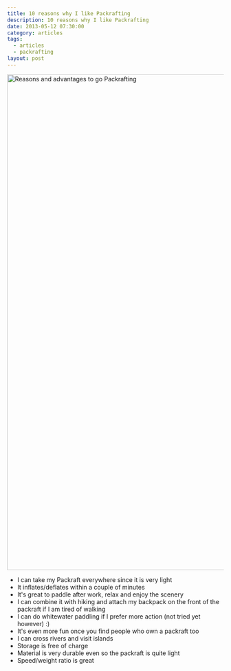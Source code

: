 ```yaml
---
title: 10 reasons why I like Packrafting
description: 10 reasons why I like Packrafting
date: 2013-05-12 07:30:00
category: articles
tags: 
  - articles
  - packrafting
layout: post
---
```

<a href="http://www.flickr.com/photos/90204224@N07/8729735329/" ><img src="http://farm8.staticflickr.com/7425/8729735329_78a6f1a644_c.jpg" width="1150" alt="Reasons and advantages to go Packrafting"></a>
<ul>
<li>I can take my Packraft everywhere since it is very light</li>
<li>It inflates/deflates within a couple of minutes</li>
<li>It's great to paddle after work, relax and enjoy the scenery</li>
<li>I can combine it with hiking and attach my backpack on the front of the packraft if I am tired of walking</li>
<li>I can do whitewater paddling if I prefer more action (not tried yet however) :)</li>
<li>It's even more fun once you find people who own a packraft too</li>
<li>I can cross rivers and visit islands</li>
<li>Storage is free of charge</li>
<li>Material is very durable even so the packraft is quite light</li>
<li>Speed/weight ratio is great</li>
</ul>
